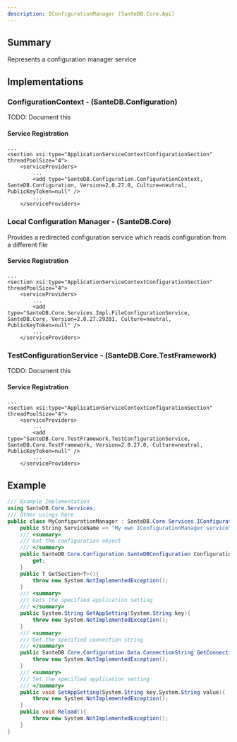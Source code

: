 ```yaml
---
description: IConfigurationManager (SanteDB.Core.Api)
---
```


## Summary
Represents a configuration manager service

## Implementations


### ConfigurationContext - (SanteDB.Configuration)
TODO: Document this

#### Service Registration
```markup
...
<section xsi:type="ApplicationServiceContextConfigurationSection" threadPoolSize="4">
	<serviceProviders>
		...
		<add type="SanteDB.Configuration.ConfigurationContext, SanteDB.Configuration, Version=2.0.27.0, Culture=neutral, PublicKeyToken=null" />
		...
	</serviceProviders>
```

### Local Configuration Manager - (SanteDB.Core)
Provides a redirected configuration service which reads configuration from a different file

#### Service Registration
```markup
...
<section xsi:type="ApplicationServiceContextConfigurationSection" threadPoolSize="4">
	<serviceProviders>
		...
		<add type="SanteDB.Core.Services.Impl.FileConfigurationService, SanteDB.Core, Version=2.0.27.29201, Culture=neutral, PublicKeyToken=null" />
		...
	</serviceProviders>
```

### TestConfigurationService - (SanteDB.Core.TestFramework)
TODO: Document this

#### Service Registration
```markup
...
<section xsi:type="ApplicationServiceContextConfigurationSection" threadPoolSize="4">
	<serviceProviders>
		...
		<add type="SanteDB.Core.TestFramework.TestConfigurationService, SanteDB.Core.TestFramework, Version=2.0.27.0, Culture=neutral, PublicKeyToken=null" />
		...
	</serviceProviders>
```
## Example
```csharp
/// Example Implementation
using SanteDB.Core.Services;
/// Other usings here
public class MyConfigurationManager : SanteDB.Core.Services.IConfigurationManager { 
	public String ServiceName => "My own IConfigurationManager service";
	/// <summary>
	/// Get the configuration object
	/// </summary>
	public SanteDB.Core.Configuration.SanteDBConfiguration Configuration {
		get;
	}
	public T GetSection<T>(){
		throw new System.NotImplementedException();
	}
	/// <summary>
	/// Gets the specified application setting
	/// </summary>
	public System.String GetAppSetting(System.String key){
		throw new System.NotImplementedException();
	}
	/// <summary>
	/// Get the specified connection string
	/// </summary>
	public SanteDB.Core.Configuration.Data.ConnectionString GetConnectionString(System.String key){
		throw new System.NotImplementedException();
	}
	/// <summary>
	/// Set the specified application setting
	/// </summary>
	public void SetAppSetting(System.String key,System.String value){
		throw new System.NotImplementedException();
	}
	public void Reload(){
		throw new System.NotImplementedException();
	}
}
```
